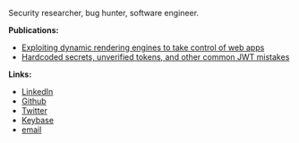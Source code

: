 Security researcher, bug hunter, software engineer.

**Publications:**

<ul>
	<li>
		<a href="https://r2c.dev/blog/2020/exploiting-dynamic-rendering-engines-to-take-control-of-web-apps/" target="_blank" rel=”noopener”>
			Exploiting dynamic rendering engines to take control of web apps
		</a>
	</li>
	<li>
		<a href="https://r2c.dev/blog/2020/hardcoded-secrets-unverified-tokens-and-other-common-jwt-mistakes/" target="_blank" rel=”noopener”>
			Hardcoded secrets, unverified tokens, and other common JWT mistakes
		</a>
	</li>
</ul>

**Links:**

<ul>
	<li><a href="https://www.linkedin.com/in/vasilii-ermilov/" target="_blank" rel=”noopener”>LinkedIn</a></li>
	<li><a href="https://github.com/inkz" target="_blank" rel=”noopener”>Github</a></li>
	<li><a href="https://twitter.com/ermil0v" target="_blank" rel=”noopener”>Twitter</a></li>
	<li><a href="https://keybase.io/ermilov" target="_blank" rel=”noopener”>Keybase</a></li>
	<li><a href="mailto:vasilii.a.ermilov@gmail.com" target="_blank" rel=”noopener”>email</a></li>
</ul>
